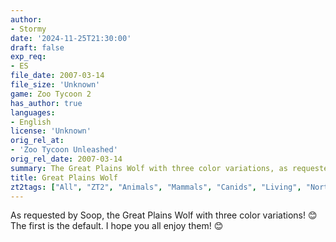 ```yaml
---
author:
- Stormy
date: '2024-11-25T21:30:00'
draft: false
exp_req:
- ES
file_date: 2007-03-14
file_size: 'Unknown'
game: Zoo Tycoon 2
has_author: true
languages:
- English
license: 'Unknown'
orig_rel_at:
- 'Zoo Tycoon Unleashed'
orig_rel_date: 2007-03-14
summary: The Great Plains Wolf with three color variations, as requested by Soop.
title: Great Plains Wolf
zt2tags: ["All", "ZT2", "Animals", "Mammals", "Canids", "Living", "North American", "Endangered Species"]
---
```

As requested by Soop, the Great Plains Wolf with three color variations! 😊 The first is the default. I hope you all enjoy them! 😊
